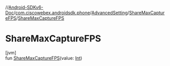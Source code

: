 //[Android-SDKv6-Doc](../../../../index.md)/[com.ciscowebex.androidsdk.phone](../../index.md)/[AdvancedSetting](../index.md)/[ShareMaxCaptureFPS](index.md)/[ShareMaxCaptureFPS](-share-max-capture-f-p-s.md)

# ShareMaxCaptureFPS

[jvm]\
fun [ShareMaxCaptureFPS](-share-max-capture-f-p-s.md)(value: [Int](https://kotlinlang.org/api/latest/jvm/stdlib/kotlin/-int/index.html))
